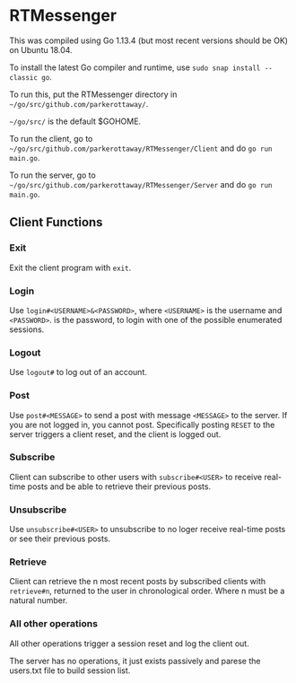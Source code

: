 # RTMessenger
This was compiled using Go 1.13.4 (but most recent versions should be OK) on Ubuntu 18.04.

To install the latest Go compiler and runtime, use `sudo snap install --classic go`.

To run this, put the RTMessenger directory in `~/go/src/github.com/parkerottaway/`.

`~/go/src/` is the default $GOHOME.

To run the client, go to `~/go/src/github.com/parkerottaway/RTMessenger/Client` and do `go run main.go`.

To run the server, go to `~/go/src/github.com/parkerottaway/RTMessenger/Server` and do `go run main.go`.

## Client Functions

### Exit
Exit the client program with `exit`.
### Login
Use `login#<USERNAME>&<PASSWORD>`, where `<USERNAME>` is the username and `<PASSWORD>`. is the password, to login with one of the possible enumerated sessions.
### Logout
Use `logout#` to log out of an account.
### Post
Use `post#<MESSAGE>` to send a post with message `<MESSAGE>` to the server. If you are not logged in, you cannot post. Specifically posting `RESET` to the server triggers a client reset, and the client is logged out.
### Subscribe
Client can subscribe to other users with `subscribe#<USER>` to receive real-time posts and be able to retrieve their previous posts.
### Unsubscribe
Use `unsubscribe#<USER>` to unsubscribe to no loger receive real-time posts or see their previous posts.
### Retrieve
Client can retrieve the n most recent posts by subscribed clients with `retrieve#n`, returned to the user in chronological order. Where n must be a natural number.
### All other operations
All other operations trigger a session reset and log the client out.

The server has no operations, it just exists passively and parese the users.txt file to build session list.
